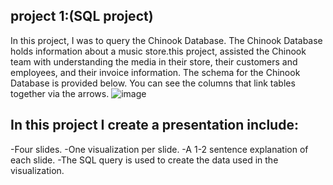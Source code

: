 ## project 1:(SQL project)
In this project, I was to query the Chinook Database. The Chinook Database holds information about a music store.this project, assisted the Chinook team with understanding the media in their store, their customers and employees, and their invoice information. 
The schema for the Chinook Database is provided below. You can see the columns that link tables together via the arrows.
![image](https://user-images.githubusercontent.com/58519268/224508824-217b9c25-76f1-4f75-b248-1f96e0560735.png)

##  In this project I create a presentation include:
-Four slides.
-One visualization per slide.
-A 1-2 sentence explanation of each slide.
-The SQL query is used to create the data used in the visualization.
